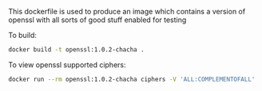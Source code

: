 This dockerfile is used to produce an image which contains a version
of openssl with all sorts of good stuff enabled for testing

To build:
```bash
docker build -t openssl:1.0.2-chacha .
```

To view openssl supported ciphers:
```bash
docker run --rm openssl:1.0.2-chacha ciphers -V 'ALL:COMPLEMENTOFALL'
```